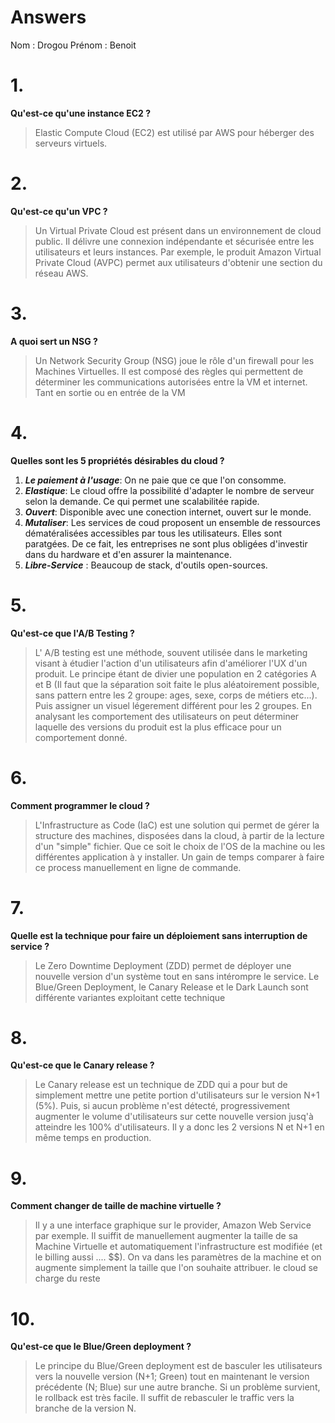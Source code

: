 # Answers

Nom : Drogou 
Prénom : Benoit

# 1.
**Qu'est-ce qu'une instance EC2 ?**

> Elastic Compute Cloud (EC2) est utilisé par AWS pour héberger des serveurs virtuels.

# 2.
**Qu'est-ce qu'un VPC ?**

> Un Virtual Private Cloud est présent dans un environnement de cloud public. Il délivre une connexion indépendante et sécurisée entre les utilisateurs et leurs instances. Par exemple, le produit Amazon Virtual Private Cloud (AVPC) permet aux utilisateurs d'obtenir une section du réseau AWS.

# 3.
**A quoi sert un NSG ?**

> Un Network Security Group (NSG) joue le rôle d'un firewall pour les Machines Virtuelles. Il est composé des règles qui permettent de déterminer les communications autorisées entre la VM et internet. Tant en sortie ou en entrée de la VM

# 4.
**Quelles sont les 5 propriétés désirables du cloud ?**

1. **_Le paiement à l'usage_**: On ne paie que ce que l'on consomme.
2. **_Elastique_**: Le cloud offre la possibilité d'adapter le nombre de serveur selon la demande. Ce qui permet une scalabilitée rapide.
3. **_Ouvert_**: Disponible avec une conection internet, ouvert sur le monde.
4. **_Mutaliser_**: Les services de coud proposent un ensemble de ressources dématéralisées accessibles par tous les utilisateurs. Elles sont paratgées. De ce fait, les entreprises ne sont plus obligées d'investir dans du hardware et d'en assurer la maintenance.
5. **_Libre-Service_** : Beaucoup de stack, d'outils open-sources. 

# 5.
**Qu'est-ce que l'A/B Testing ?**

> L' A/B testing est une méthode, souvent utilisée dans le marketing visant à étudier l'action d'un utilisateurs afin d'améliorer l'UX d'un produit. Le principe étant de divier une population en 2 catégories A et B (Il faut que la séparation soit faite le plus aléatoirement possible, sans pattern entre les 2 groupe: ages, sexe, corps de métiers etc...). Puis assigner un visuel légerement différent pour les 2 groupes. En analysant les comportement des utilisateurs on peut déterminer laquelle des versions du produit est la plus efficace pour un comportement donné. 

# 6.
**Comment programmer le cloud ?**
> L'Infrastructure as Code (IaC) est une solution qui permet de gérer la structure des machines, disposées dans la cloud, à partir de la lecture d'un "simple" fichier. Que ce soit le choix de l'OS de la machine ou les différentes application à y installer. Un gain de temps comparer à faire ce process manuellement en ligne de commande.

# 7.
**Quelle est la technique pour faire un déploiement sans interruption de service ?**

> Le Zero Downtime Deployment (ZDD) permet de déployer une nouvelle version d'un système tout en sans intérompre le service. Le Blue/Green Deployment, le Canary Release et le Dark Launch sont différente variantes exploitant cette technique

# 8.
**Qu'est-ce que le Canary release ?**

> Le Canary release est un technique de ZDD qui a pour but de simplement mettre une petite portion d'utilisateurs sur le version N+1 (5%). Puis, si aucun problème n'est détecté, progressivement augmenter le volume d'utilisateurs sur cette nouvelle version jusq'à atteindre les 100% d'utilisateurs. Il y a donc les 2 versions N et N+1 en même temps en production.

# 9.
**Comment changer de taille de machine virtuelle ?**
> Il y a une interface graphique sur le provider, Amazon Web Service par exemple. Il suiffit de manuellement augmenter la taille de sa Machine Virtuelle et automatiquement l'infrastructure est modifiée (et le billing aussi .... $$).
On va dans les paramètres de la machine et on augmente simplement la taille que l'on souhaite attribuer. le cloud se charge du reste

# 10.
**Qu'est-ce que le Blue/Green deployment ?**

> Le principe du Blue/Green deployment est de basculer les utilisateurs vers la nouvelle version (N+1; Green) tout en maintenant le version précédente (N; Blue) sur une autre branche. Si un problème survient, le rollback est très facile. Il suffit de rebasculer le traffic vers la branche de la version N.
